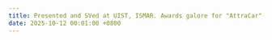 ```yaml
---
title: Presented and SVed at UIST, ISMAR. Awards galore for "AttraCar"- 🏆Jury's Choice & 🏆People's Choice (UIST) + 🏆Best Demo (ISMAR)! 
date: 2025-10-12 00:01:00 +0800
---
```

